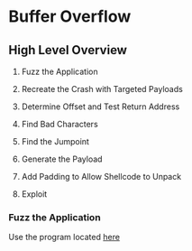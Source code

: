 # Buffer Overflow

## High Level Overview

  1. Fuzz the Application
  
  2. Recreate the Crash with Targeted Payloads

  3. Determine Offset and Test Return Address

  4. Find Bad Characters

  5. Find the Jumpoint 

  6. Generate the Payload

  7. Add Padding to Allow Shellcode to Unpack

  8. Exploit


### Fuzz the Application

Use the program located [here](/fuzzer.py)
